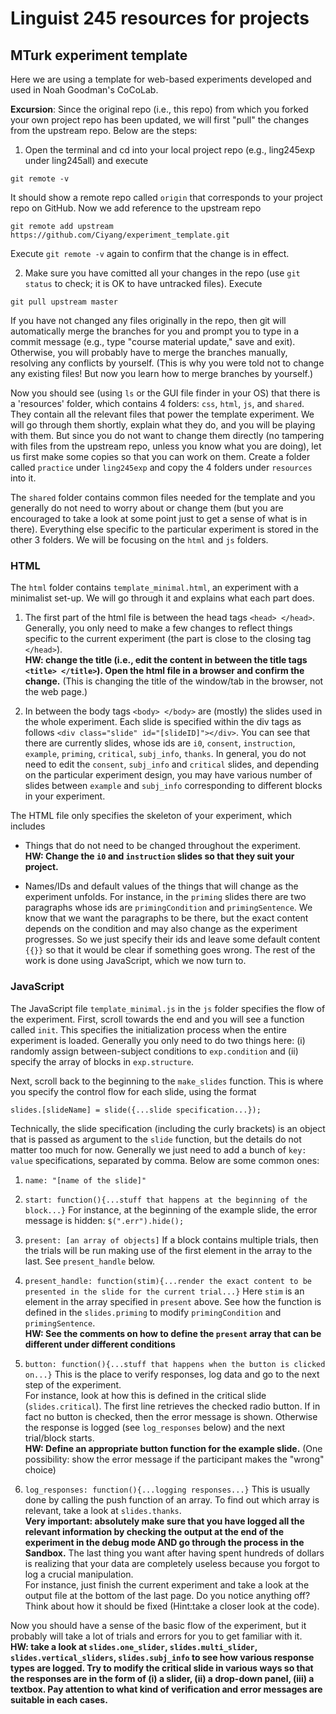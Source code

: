 # Linguist 245 resources for projects
  
## MTurk experiment template

Here we are using a template for web-based experiments developed and used in Noah Goodman's CoCoLab.

**Excursion**: Since the original repo (i.e., this repo) from which you forked your own project repo has been updated, we will first "pull" the changes from the upstream repo.
Below are the steps:

1. Open the terminal and cd into your local project repo (e.g., ling245exp under ling245all) and execute  
```
git remote -v
```
It should show a remote repo called `origin` that corresponds to your project repo on GitHub.
Now we add reference to the upstream repo  
```
git remote add upstream https://github.com/Ciyang/experiment_template.git
```
Execute `git remote -v` again to confirm that the change is in effect.

2. Make sure you have comitted all your changes in the repo (use `git status` to check; it is OK to have untracked files). Execute
```
git pull upstream master
```
If you have not changed any files originally in the repo, then git will automatically merge the branches for you and prompt you to type in a commit message (e.g., type "course material update," save and exit).
Otherwise, you will probably have to merge the branches manually, resolving any conflicts by yourself. (This is why you were told not to change any existing files! But now you learn how to merge branches by yourself.)

Now you should see (using `ls` or the GUI file finder in your OS) that there is a 'resources' folder, which contains 4 folders: `css`, `html`, `js`, and `shared`.
They contain all the relevant files that power the template experiment.
We will go through them shortly, explain what they do, and you will be playing with them.
But since you do not want to change them directly (no tampering with files from the upstream repo, unless you know what you are doing), let us first make some copies so that you can work on them. Create a folder called `practice` under `ling245exp` and copy the 4 folders under `resources` into it.

The `shared` folder contains common files needed for the template and you generally do not need to worry about or change them (but you are encouraged to take a look at some point just to get a sense of what is in there). Everything else specific to the particular experiment is stored in the other 3 folders. We will be focusing on the `html` and `js` folders.

### HTML

The `html` folder contains  `template_minimal.html`, an experiment with a minimalist set-up.
We will go through it and explains what each part does.

1. The first part of the html file is between the head tags `<head> </head>`. Generally, you only need to make a few changes to reflect things specific to the current experiment (the part is close to the closing tag `</head>`).  
**HW: change the title (i.e., edit the content in between the title tags `<title> </title>`). Open the html file in a browser and confirm the change.** (This is changing the title of the window/tab in the browser, not the web page.)

2. In between the body tags `<body> </body>` are
 (mostly) the slides used in the whole experiment.
 Each slide is specified within the div tags as follows `<div class="slide" id="[slideID]"></div>`.
You can see that there are currently slides, whose ids are `i0`, `consent`, `instruction`,
`example`, `priming`, `critical`, `subj_info`, `thanks`.
In general, you do not need to edit the `consent`,
 `subj_info` and `critical` slides,
 and depending on the particular experiment design, you may have various number of slides between `example` and `subj_info` corresponding to different blocks in your experiment.

The HTML file only specifies the skeleton of your experiment, which includes
- Things that do not need to be changed throughout the experiment.  
**HW: Change the `i0` and `instruction` slides
 so that they suit your project.**

- Names/IDs and default values of the things that will change as the experiment unfolds. For instance, in the `priming` slides there are two
 paragraphs whose ids are `primingCondition` and
 `primingSentence`. We know that we want the paragraphs to be there, but the exact content depends on the condition and may also
 change as the experiment progresses.
 So we just specify their ids and leave some default content `{{}}` so that it would be
 clear if something goes wrong.
 The rest of the work is done using JavaScript, which we now turn to.

### JavaScript

The JavaScript file `template_minimal.js`
 in the  `js` folder specifies the flow of the experiment.
First, scroll towards the end and you will see a
 function called `init`.
This specifies the initialization process when the entire experiment is loaded. Generally you only need to do two things here: (i) randomly assign between-subject conditions to `exp.condition` and (ii) specify the array of blocks in `exp.structure`.

Next, scroll back to the beginning to the `make_slides` function.
This is where you specify the control flow for
 each slide, using the format
 ```
 slides.[slideName] = slide({...slide specification...});
 ```

Technically, the slide specification (including the curly brackets) is an object that is passed
 as argument to the `slide` function,
but the details do not matter too much for now.
Generally we just need to add a bunch of  `key: value` specifications, separated by comma.
Below are some common ones:

1. `name: "[name of the slide]"`

2. `start: function(){...stuff that happens at the beginning of the block...}` For instance, at
 the beginning of the example slide,
 the error message is hidden: `$(".err").hide();`

3. `present: [an array of objects]` If a block contains multiple trials, then the trials will
 be run making use of the first element in the array to the last. See `present_handle` below.

4. `present_handle: function(stim){...render the exact content to be presented in the slide for the current trial...}` Here `stim` is an element in the array specified in `present` above.
 See how the function is defined in the `slides.priming` to modify `primingCondition` and `primingSentence`.  
**HW: See the comments on how to define the `present` array that can be different under different conditions**

5.  `button: function(){...stuff that happens when the button is clicked on...}` This is the place to verify responses, log data and go to the next step of the experiment.  
For instance, look at how this is defined
 in the critical slide (`slides.critical`).
The first line retrieves the checked radio button. If in fact no button is checked, then
 the error message is shown. Otherwise the response is logged (see `log_responses` below) and the next trial/block starts.  
**HW: Define an appropriate button function for the example slide.** (One possibility: show the error message if the participant makes the "wrong" choice)

6. `log_responses: function(){...logging responses...}` This is usually done by calling the push function of an array.
To find out which array is relevant, take a look at `slides.thanks`.  
**Very important: absolutely make sure that you have logged all the relevant information by checking the output at the end of the experiment in the debug mode AND go through the process in the Sandbox.** The last thing you want after having spent hundreds of dollars is realizing that your data are completely useless because you forgot to log a crucial manipulation.  
For instance, just finish the current experiment and take a look at the output file at the bottom of the last page. Do you notice anything off? Think about how it should be fixed (Hint:take a closer look at the code).

Now you should have a sense of the basic flow of the experiment, but it probably will take a lot of trials and errors for you to get familiar with it.  
**HW: take a look at `slides.one_slider`, `slides.multi_slider`, `slides.vertical_sliders`, `slides.subj_info` to see how various response types are logged.
Try to modify the critical slide in various ways so that the responses are in the form of (i) a slider, (ii) a drop-down panel, (iii) a textbox. Pay attention to what kind of verification and error messages are suitable in each cases.**
